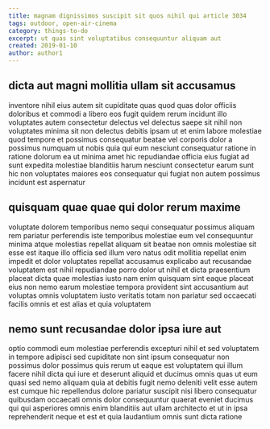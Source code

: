 ```yaml
---
title: magnam dignissimos suscipit sit quos nihil qui article 3034
tags: outdoor, open-air-cinema
category: things-to-do
excerpt: ut quas sint voluptatibus consequuntur aliquam aut
created: 2019-01-10
author: author1
---
```


## dicta aut magni mollitia ullam sit accusamus

inventore nihil eius autem sit cupiditate quas quod quas dolor officiis doloribus et commodi a libero eos fugit quidem rerum incidunt illo voluptates autem consectetur delectus vel delectus saepe sit nihil non voluptates minima sit non delectus debitis ipsam ut et enim labore molestiae quod tempore et possimus consequatur beatae vel corporis dolor a possimus numquam ut nobis quia qui eum nesciunt consequatur ratione in ratione dolorum ea ut minima amet hic repudiandae officia eius fugiat ad sunt expedita molestiae blanditiis harum nesciunt consectetur earum sunt hic non voluptates maiores eos consequatur qui fugiat non autem possimus incidunt est aspernatur

## quisquam quae quae qui dolor rerum maxime

voluptate dolorem temporibus nemo sequi consequatur possimus aliquam rem pariatur perferendis iste temporibus molestiae eum vel consequuntur minima atque molestias repellat aliquam sit beatae non omnis molestiae sit esse est itaque illo officia sed illum vero natus odit mollitia repellat enim impedit et dolor voluptates repellat accusamus explicabo aut recusandae voluptatem est nihil repudiandae porro dolor ut nihil et dicta praesentium placeat dicta quae molestias iusto nam enim quisquam sint eaque placeat eius non nemo earum molestiae tempora provident sint accusantium aut voluptas omnis voluptatem iusto veritatis totam non pariatur sed occaecati facilis omnis et est alias et quia voluptatem

## nemo sunt recusandae dolor ipsa iure aut

optio commodi eum molestiae perferendis excepturi nihil et sed voluptatem in tempore adipisci sed cupiditate non sint ipsum consequatur non possimus dolor possimus quis rerum ut eaque est voluptatem qui illum facere nihil dicta qui iure et deserunt aliquid et ducimus omnis quas ut eum quasi sed nemo aliquam quia at debitis fugit nemo deleniti velit esse autem est cumque hic repellendus dolore pariatur suscipit nisi libero consequatur quibusdam occaecati omnis dolor consequuntur quaerat eveniet ducimus qui qui asperiores omnis enim blanditiis aut ullam architecto et ut in ipsa reprehenderit neque et est et quia laudantium omnis sunt dicta ratione
